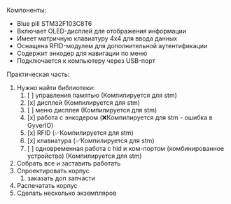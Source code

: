 Компоненты: 
-  Blue pill STM32F103C8T6
- Включает OLED-дисплей для отображения информации
- Имеет матричную клавиатуру 4x4 для ввода данных
- Оснащена RFID-модулем для дополнительной аутентификации
- Содержит энкодер для навигации по меню
- Подключается к компьютеру через USB-порт


Практическая часть: 
1) Нужно найти библиотеки:
	1) [ ] управления памятью (Компилируется для stm)
	2) [x] дисплей (Компилируется для stm)
	3) [ ] меню дисплея  (Компилируется для stm)
	4) [x] работа с энкодером  (❌Компилируется для stm - ошибка в GyverIO)
	5) [x] RFID (✅Компилируется для stm)
	6) [x] клавиатура (✅Компилируется для stm)
	7) [ ] одновременная работа с hid и ком-портом (комбинированное устройство)  (Компилируется для stm)
2) Собрать все и заставить работать
3) Спроектировать корпус
	1)  заказать доп запчасти
4) Распечатать корпус
5) Сделать несколько экземпляров